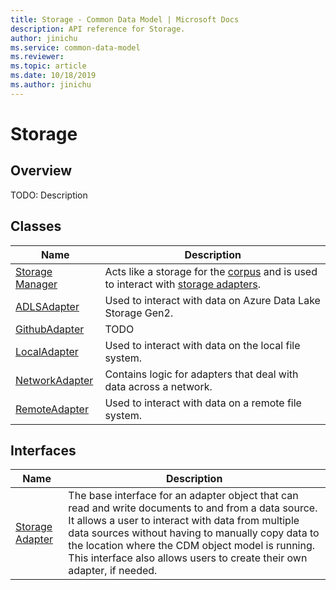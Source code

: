 ```yaml
---
title: Storage - Common Data Model | Microsoft Docs
description: API reference for Storage.
author: jinichu
ms.service: common-data-model
ms.reviewer: 
ms.topic: article
ms.date: 10/18/2019
ms.author: jinichu
---
```


# Storage

## Overview
TODO: Description

## Classes
|Name|Description|
|---|---|
|[Storage Manager](storagemanager.md)|Acts like a storage for the [corpus](../cdm/corpus.md) and is used to interact with [storage adapters](storageadapter.md).|
|[ADLSAdapter](adlsadapter.md)|Used to interact with data on Azure Data Lake Storage Gen2.|
|[GithubAdapter](githubadapter.md)|TODO|
|[LocalAdapter](localadapter.md)|Used to interact with data on the local file system.|
|[NetworkAdapter](networkadapter.md)|Contains logic for adapters that deal with data across a network.|
|[RemoteAdapter](remoteadapter.md)|Used to interact with data on a remote file system.|

## Interfaces
|Name|Description|
|---|---|
|[Storage Adapter](storageadapter.md)|The base interface for an adapter object that can read and write documents to and from a data source. It allows a user to interact with data from multiple data sources without having to manually copy data to the location where the CDM object model is running. This interface also allows users to create their own adapter, if needed.|